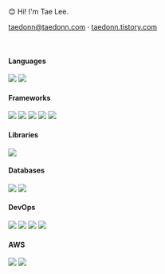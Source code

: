 <div>
  
😊 Hi! I'm Tae Lee.

taedonn@taedonn.com · [taedonn.tistory.com](https://taedonn.tistory.com/)

</div>

&nbsp;

#### Languages

<div>
  
<img src="https://img.shields.io/badge/javascript-F0db4f?style=for-the-badge&logo=javascript&logoColor=black"/> 
<img src="https://img.shields.io/badge/typescript-007acc?style=for-the-badge&logo=typescript&logoColor=white"/> 

</div>

#### Frameworks

<div>

<img src="https://img.shields.io/badge/Node.js-339933?style=for-the-badge&logo=node.js&logoColor=white"/> 
<img src="https://img.shields.io/badge/react-61DAFB?style=for-the-badge&logo=react&logoColor=141414"/> 
<img src="https://img.shields.io/badge/Next.js-000000?style=for-the-badge&logo=Next.js&logoColor=white"/> 
<img src="https://img.shields.io/badge/Vue.js-4FC08D?style=for-the-badge&logo=Vue.js&logoColor=white"/> 
<img src="https://img.shields.io/badge/Nuxt.js-00DC82?style=for-the-badge&logo=Vue.js&logoColor=white"/> 

</div>

#### Libraries

<div>

<img src="https://img.shields.io/badge/Tailwind CSS-06B6D4?style=for-the-badge&logo=Tailwind CSS&logoColor=white"/> 

</div>

#### Databases

<div>

<img src="https://img.shields.io/badge/prisma-2D3748?style=for-the-badge&logo=prisma&logoColor=white"/> 
<img src="https://img.shields.io/badge/Firebase-FFCA28?style=for-the-badge&logo=firebase&logoColor=black"/> 

</div>

#### DevOps

<div>

<img src="https://img.shields.io/badge/git-F05032?style=for-the-badge&logo=git&logoColor=white"/> 
<img src="https://img.shields.io/badge/github-181717?style=for-the-badge&logo=github&logoColor=white"/> 
<img src="https://img.shields.io/badge/gitbook-3884FF?style=for-the-badge&logo=gitbook&logoColor=white"/> 
<img src="https://img.shields.io/badge/sourcetree-0052CC?style=for-the-badge&logo=sourcetree&logoColor=white"/> 

</div>

#### AWS

<div>

<img src="https://img.shields.io/badge/Amazon S3-569A31?style=for-the-badge&logo=Amazon S3&logoColor=white"/> 
<img src="https://img.shields.io/badge/Amazon API Gateway-FF4F8B?style=for-the-badge&logo=Amazon API Gateway&logoColor=white"/> 

</div>
